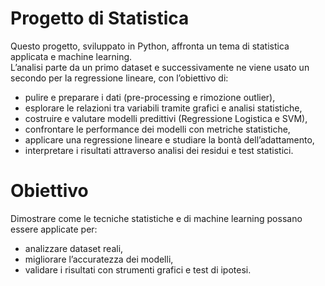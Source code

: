 # Progetto di Statistica

Questo progetto, sviluppato in Python, affronta un tema di statistica applicata e machine learning.  
L’analisi parte da un primo dataset e successivamente ne viene usato un secondo per la regressione lineare, 
con l’obiettivo di:
- pulire e preparare i dati (pre-processing e rimozione outlier),
- esplorare le relazioni tra variabili tramite grafici e analisi statistiche,
- costruire e valutare modelli predittivi (Regressione Logistica e SVM),
- confrontare le performance dei modelli con metriche statistiche,
- applicare una regressione lineare e studiare la bontà dell’adattamento,
- interpretare i risultati attraverso analisi dei residui e test statistici.

# Obiettivo
Dimostrare come le tecniche statistiche e di machine learning possano essere applicate per:  
- analizzare dataset reali,  
- migliorare l’accuratezza dei modelli,  
- validare i risultati con strumenti grafici e test di ipotesi.

